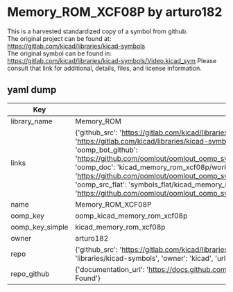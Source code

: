 # Memory_ROM_XCF08P by arturo182  
This is a harvested standardized copy of a symbol from github.  
The original project can be found at:  
https://gitlab.com/kicad/libraries/kicad-symbols  
The original symbol can be found in:
https://gitlab.com/kicad/libraries/kicad-symbols/Video.kicad_sym
Please consult that link for additional, details, files, and license information.  
## yaml dump  
| Key | Value |  
| --- | --- |  
| library_name | Memory_ROM |  
| links | {'github_src': 'https://gitlab.com/kicad/libraries/kicad-symbols/Video.kicad_sym', 'github_src_repo': 'https://gitlab.com/kicad/libraries/kicad-symbols', 'oomp_bot': 'kicad_memory_rom_xcf08p/working', 'oomp_bot_github': 'https://github.com/oomlout/oomlout_oomp_symbol_bot/tree/main/kicad_memory_rom_xcf08p/working', 'oomp_doc': 'kicad_memory_rom_xcf08p/working', 'oomp_doc_github': 'https://github.com/oomlout/oomlout_oomp_symbol_doc/tree/main/kicad_memory_rom_xcf08p/working', 'oomp_src_flat': 'symbols_flat/kicad_memory_rom_xcf08p/working', 'oomp_src_flat_github': 'https://github.com/oomlout/oomlout_oomp_symbol_src/tree/main/kicad_memory_rom_xcf08p/working'} |  
| name | Memory_ROM_XCF08P |  
| oomp_key | oomp_kicad_memory_rom_xcf08p |  
| oomp_key_simple | kicad_memory_rom_xcf08p |  
| owner | arturo182 |  
| repo | {'github_src': 'https://gitlab.com/kicad/libraries/kicad-symbols/Video.kicad_sym', 'name': 'libraries/kicad-symbols', 'owner': 'kicad', 'url': 'https://gitlab.com/kicad/libraries/kicad-symbols'} |  
| repo_github | {'documentation_url': 'https://docs.github.com/rest/repos/repos#get-a-repository', 'message': 'Not Found'} |  

